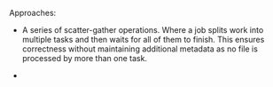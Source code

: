Approaches:
* A series of scatter-gather operations. Where a job splits work into multiple tasks and then waits for all of them to finish. This ensures correctness without maintaining additional metadata as no file is processed by more than one task.

* 